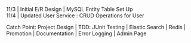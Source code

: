 11/3 | Initial E/R Design | MySQL Entity Table Set Up
<br/>
11/4 | Updated User Service : CRUD Operations for User

Catch Point: Project Design | TDD: JUnit Testing | Elastic Search | Redis | Promotion | Documentation | Error Logging | Admin Page